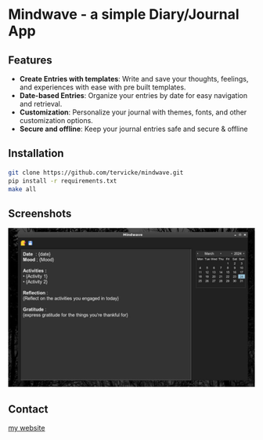 # Mindwave - a simple Diary/Journal App
## Features
- **Create Entries with templates**: Write and save your thoughts, feelings, and experiences with ease with pre built templates.
- **Date-based Entries**: Organize your entries by date for easy navigation and retrieval.
- **Customization**: Personalize your journal with themes, fonts, and other customization options.
- **Secure and offline**: Keep your journal entries safe and secure & offline

## Installation

```bash
git clone https://github.com/tervicke/mindwave.git
pip install -r requirements.txt
make all
```

## Screenshots
![screenshot1](screenshots/screenshot1.jpg)

## Contact
[my website](tervicke.netlify.app)
